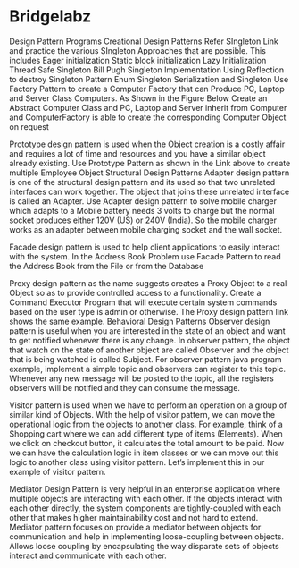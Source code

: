 # Bridgelabz
Design Pattern Programs
Creational Design Patterns
Refer SIngleton Link and practice the various SIngleton Approaches that are possible. This includes 
Eager initialization
Static block initialization
Lazy Initialization
Thread Safe Singleton
Bill Pugh Singleton Implementation
Using Reflection to destroy Singleton Pattern
Enum Singleton
Serialization and Singleton
Use Factory Pattern to create a Computer Factory that can Produce PC, Laptop and Server Class Computers. As Shown in the Figure Below Create an Abstract Computer Class and PC, Laptop and Server inherit from Computer and ComputerFactory is able to create the corresponding Computer Object on request


Prototype design pattern is used when the Object creation is a costly affair and requires a lot of time and resources and you have a similar object already existing. Use Prototype Pattern as shown in the Link above to create multiple Employee Object
Structural Design Patterns
Adapter design pattern is one of the structural design pattern and its used so that two unrelated interfaces can work together. The object that joins these unrelated interface is called an Adapter. Use Adapter design pattern to solve mobile charger which adapts to a Mobile battery needs 3 volts to charge but the normal socket produces either 120V (US) or 240V (India). So the mobile charger works as an adapter between mobile charging socket and the wall socket.

Facade design pattern is used to help client applications to easily interact with the system. In the Address Book Problem use Facade Pattern to read the Address Book from the File or from the Database

Proxy design pattern as the name suggests creates a Proxy Object to a real Object so as to provide controlled access to a functionality. Create a Command Executor Program that will execute certain system commands based on the user type is admin or otherwise. The Proxy design pattern link shows the same example.
Behavioral Design Patterns
Observer design pattern is useful when you are interested in the state of an object and want to get notified whenever there is any change. In observer pattern, the object that watch on the state of another object are called Observer and the object that is being watched is called Subject. 
For observer pattern java program example, implement a simple topic and observers can register to this topic. Whenever any new message will be posted to the topic, all the registers observers will be notified and they can consume the message.


Visitor pattern is used when we have to perform an operation on a group of similar kind of Objects. With the help of visitor pattern, we can move the operational logic from the objects to another class.
For example, think of a Shopping cart where we can add different type of items (Elements). When we click on checkout button, it calculates the total amount to be paid. Now we can have the calculation logic in item classes or we can move out this logic to another class using visitor pattern. Let’s implement this in our example of visitor pattern.

Mediator Design Pattern is very helpful in an enterprise application where multiple objects are interacting with each other. If the objects interact with each other directly, the system components are tightly-coupled with each other that makes higher maintainability cost and not hard to extend. Mediator pattern focuses on provide a mediator between objects for communication and help in implementing loose-coupling between objects.
Allows loose coupling by encapsulating the way disparate sets of objects interact and communicate with each other. 


